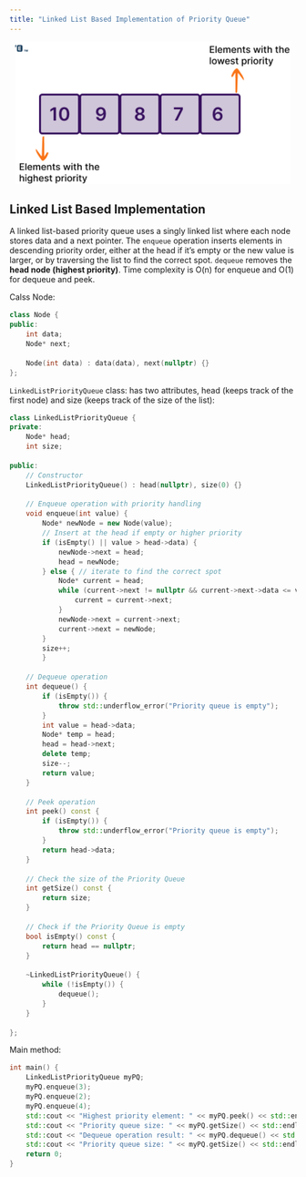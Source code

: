```yaml
---
title: "Linked List Based Implementation of Priority Queue"
---
```


<div style="text-align: center;">
  <img src="/images/cpp/03-Linear-Data-Structures-and-Trees/Priority-Queue-LL.png" alt="CLL" height="250">
</div>

## Linked List Based Implementation

A linked list-based priority queue uses a singly linked list where each node stores data and a next pointer. The `enqueue` operation inserts elements in descending priority order, either at the head if it’s empty or the new value is larger, or by traversing the list to find the correct spot. `dequeue` removes the **head node (highest priority)**. Time complexity is O(n) for enqueue and O(1) for dequeue and peek.

Calss Node:

```cpp
class Node {
public:
    int data;
    Node* next;

    Node(int data) : data(data), next(nullptr) {}
};
```

`LinkedListPriorityQueue` class: has two attributes, head (keeps track of the first node) and size (keeps track of the size of the list):

```cpp
class LinkedListPriorityQueue {
private:
    Node* head;
    int size;

public:
    // Constructor
    LinkedListPriorityQueue() : head(nullptr), size(0) {}
    
    // Enqueue operation with priority handling
    void enqueue(int value) {
        Node* newNode = new Node(value);
        // Insert at the head if empty or higher priority
        if (isEmpty() || value > head->data) {
            newNode->next = head;
            head = newNode;
        } else { // iterate to find the correct spot
            Node* current = head;
            while (current->next != nullptr && current->next->data <= value) {
                current = current->next;
            }
            newNode->next = current->next;
            current->next = newNode;
        }
        size++;
        }
    
    // Dequeue operation
    int dequeue() {
        if (isEmpty()) {
            throw std::underflow_error("Priority queue is empty");
        }
        int value = head->data;
        Node* temp = head;
        head = head->next;
        delete temp;
        size--;
        return value;
    }

    // Peek operation
    int peek() const {
        if (isEmpty()) {
            throw std::underflow_error("Priority queue is empty");
        }
        return head->data;
    }

    // Check the size of the Priority Queue
    int getSize() const {
        return size;
    }

    // Check if the Priority Queue is empty
    bool isEmpty() const {
        return head == nullptr;
    }

    ~LinkedListPriorityQueue() {
        while (!isEmpty()) {
            dequeue();
        }
    }

};
```

Main method:

```cpp
int main() {
    LinkedListPriorityQueue myPQ;
    myPQ.enqueue(3);
    myPQ.enqueue(2);
    myPQ.enqueue(4);
    std::cout << "Highest priority element: " << myPQ.peek() << std::endl;
    std::cout << "Priority queue size: " << myPQ.getSize() << std::endl;
    std::cout << "Dequeue operation result: " << myPQ.dequeue() << std::endl;
    std::cout << "Priority queue size: " << myPQ.getSize() << std::endl;
    return 0;
}
```

